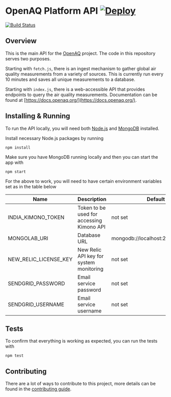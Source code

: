 # OpenAQ Platform API [![Deploy](https://www.herokucdn.com/deploy/button.svg)](https://heroku.com/deploy)
[![Build Status](https://travis-ci.org/openaq/openaq-api.svg?branch=master)](https://travis-ci.org/openaq/openaq-api)

## Overview
This is the main API for the [OpenAQ](https://openaq.org) project. The code in this repository serves two purposes.

Starting with `fetch.js`, there is an ingest mechanism to gather global air quality measurements from a variety of sources. This is currently run every 10 minutes and saves all unique measurements to a database.

Starting with `index.js`, there is a web-accessible API that provides endpoints to query the air quality measurements. Documentation can be found at [https://docs.openaq.org/](https://docs.openaq.org/).

## Installing & Running
To run the API locally, you will need both [Node.js](https://nodejs.org) and [MongoDB](https://www.mongodb.org/) installed.

Install necessary Node.js packages by running

`npm install`

Make sure you have MongoDB running locally and then you can start the app with

`npm start`

For the above to work, you will need to have certain environment variables set as in the table below

| Name | Description | Default |
|---|---|---|
INDIA_KIMONO_TOKEN | Token to be used for accessing Kimono API | not set |
MONGOLAB_URI | Database URL | mongodb://localhost:27017/openAQ |
| NEW_RELIC_LICENSE_KEY | New Relic API key for system monitoring | not set |
| SENDGRID_PASSWORD | Email service password | not set |
| SENDGRID_USERNAME | Email service username | not set |

## Tests
To confirm that everything is working as expected, you can run the tests with

`npm test`

## Contributing
There are a lot of ways to contribute to this project, more details can be found in the [contributing guide](CONTRIBUTING.md). 
